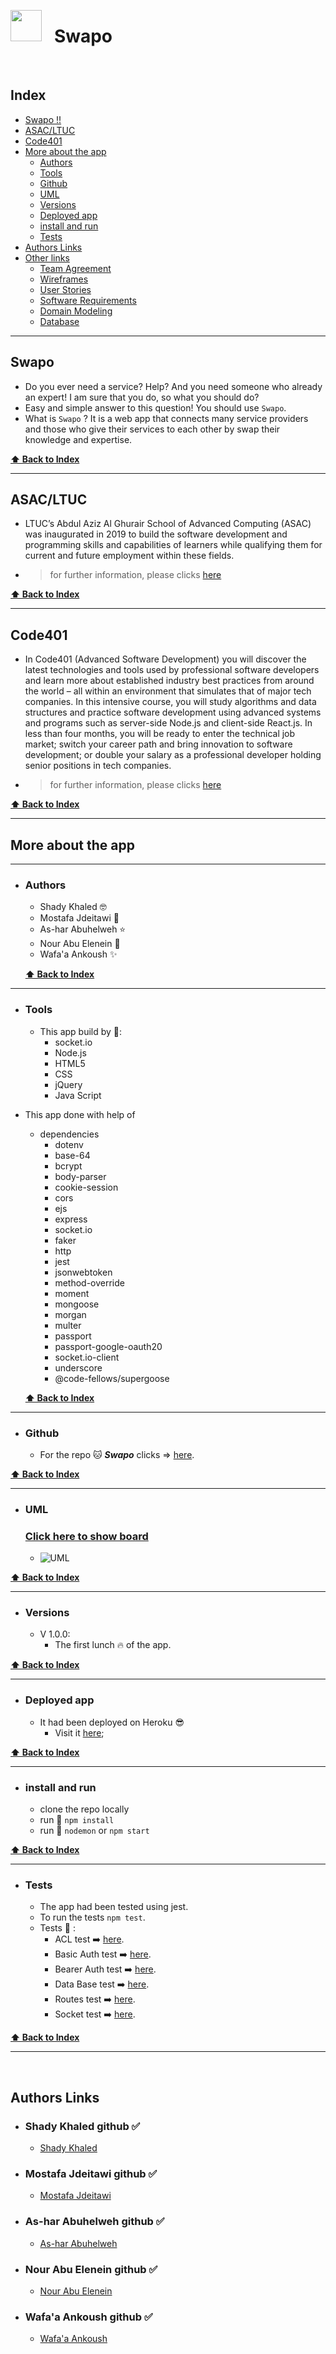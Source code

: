 <img src="./public/assets/logo.PNG" style="height:50px; float:left"> <h1 >&nbsp;&nbsp;&nbsp;Swapo</h1>

<br>

## Index

- [Swapo !!](#Swapo-!-!)
- [ASAC/LTUC](#ASAC/LTUC)
- [Code401](#Code401)
- [More about the app](#More-about-the-app)
  - [Authors](#Author)
  - [Tools](#Tools)
  - [Github](#Github)
  - [UML](#UML)
  - [Versions](#Versions)
  - [Deployed app](#Deployed-app)
  - [install and run](#install-and-run)
  - [Tests](#Tests)
- [Authors Links](#Authors-Links)
- [Other links](#Other-links)
  - [Team Agreement](./requirements/team_agreement.md)
  - [Wireframes](./requirements/wireframes.md)
  - [User Stories](./requirements/user_stories.md)
  - [Software Requirements](./requirements/software_requirements.md)
  - [Domain Modeling](./requirements/domain_modeling.md)
  - [Database](./requirements/database_schema.md)

---

## Swapo

- Do you ever need a service? Help? And you need someone who already an expert! I am sure that you do, so what you should do?
- Easy and simple answer to this question! You should use `Swapo`.
- What is `Swapo` ? It is a web app that connects many service providers and those who give their services to each other by swap their knowledge and expertise.

**[⬆ Back to Index](#index)**

---

## ASAC/LTUC

- LTUC’s Abdul Aziz Al Ghurair School of Advanced Computing (ASAC) was inaugurated in 2019 to build the software development and programming skills and capabilities of learners while qualifying them for current and future employment within these fields.

- > for further information, please clicks [here](https://asac.ltuc.com/)

**[⬆ Back to Index](#index)**

---

## **Code401**

- In Code401 (Advanced Software Development) you will discover the latest technologies and tools used by professional software developers and learn more about established industry best practices from around the world – all within an environment that simulates that of major tech companies. In this intensive course, you will study algorithms and data structures and practice software development using advanced systems and programs such as server-side Node.js and client-side React.js. In less than four months, you will be ready to enter the technical job market; switch your career path and bring innovation to software development; or double your salary as a professional developer holding senior positions in tech companies.
- > for further information, please clicks [here](https://asac.ltuc.com/courses/code-401-advanced-software-development/)

**[⬆ Back to Index](#index)**

---

## **More about the app**

---

- ### Authors

  - Shady Khaled 🤓
  - Mostafa Jdeitawi 🤡
  - As-har Abuhelweh ⭐
  - Nour Abu Elenein 🎇
  - Wafa'a Ankoush ✨

  **[⬆ Back to Index](#index)**

---

- ### Tools

  - This app build by 🧰:
    - socket.io
    - Node.js
    - HTML5
    - CSS
    - jQuery
    - Java Script
- This app done with help of
  - dependencies
    - dotenv
    - base-64
    - bcrypt
    - body-parser
    - cookie-session
    - cors
    - ejs
    - express
    - socket.io
    - faker
    - http
    - jest
    - jsonwebtoken
    - method-override
    - moment
    - mongoose
    - morgan
    - multer
    - passport
    - passport-google-oauth20
    - socket.io-client
    - underscore
    - @code-fellows/supergoose

  **[⬆ Back to Index](#index)**

---

- ### Github

  - For the repo 🐱 ***Swapo*** clicks => [here](https://github.com/401d9/SwapoApp).

**[⬆ Back to Index](#index)**

---

- ### UML

  <!-- - ![UML](./public/assets/UML.png) -->
  ### [Click here to show board ](https://miro.com/welcomeonboard/a3hYWkpnRkR4YXFmVzVJcDJZUDRoNVdSNFg5b0dIYVlDRXFybTI5OWdNakczcWFDSDhBdnpkamZZQlVpVkx5bnwzMDc0NDU3MzU3MzU4Mjc2Mjk1)
  - ![UML](./public/assets/UML2.jpg)

**[⬆ Back to Index](#index)**

---

- ### Versions

  - V 1.0.0:
    - The first lunch 🔥 of the app.

**[⬆ Back to Index](#index)**

---

- ### Deployed app

  - It had been deployed on Heroku 😎
    - Visit it [here](https://swapo.herokuapp.com/);

**[⬆ Back to Index](#index)**

---

- ### install and run

  - clone the repo locally
  - run 🏃 `npm install`
  - run 🏃 `nodemon` or `npm start`

**[⬆ Back to Index](#index)**

---

- ### Tests

  - The app had been tested using jest.
  - To run the tests `npm test`.
  - Tests 🧪 :
    - ACL test ➡️ [here](./__tests__/acl.test.js).
    - Basic Auth test ➡️ [here](./__tests__/basic-auth.test.js).
    - Bearer Auth test ➡️ [here](./__tests__/bearer-auth.test.js).
    - Data Base test ➡️ [here](./__tests__/db.test.js).
    - Routes test ➡️ [here](./__tests__/router.test.js).
    - Socket test ➡️ [here](./__tests__/socket.test.js).

**[⬆ Back to Index](#index)**

---

<br>

## Authors Links

- ### Shady Khaled github ✅

  - [Shady Khaled](https://github.com/shadykh)

- ### Mostafa Jdeitawi github ✅

  - [Mostafa Jdeitawi](https://github.com/jdeitawimostafa)

- ### As-har Abuhelweh  github ✅

  - [As-har Abuhelweh](https://github.com/asharabuhelweh)

- ### Nour Abu Elenein github ✅

  - [Nour Abu Elenein](https://github.com/engnour94)

- ### Wafa'a Ankoush  github ✅

  - [Wafa'a Ankoush](https://github.com/wafaankoush99)
